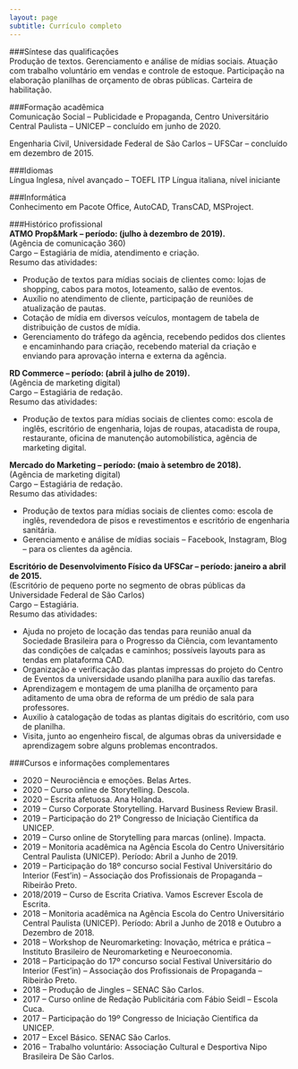 ```yaml
---
layout: page
subtitle: Currículo completo
---
```


###Síntese das qualificações  
Produção de textos.  Gerenciamento e análise de mídias sociais.  Atuação com trabalho voluntário em vendas e controle de estoque.  Participação na elaboração planilhas de orçamento de obras públicas.  Carteira de habilitação.


###Formação acadêmica  
Comunicação Social – Publicidade e Propaganda, Centro Universitário Central Paulista – UNICEP – concluído em junho de 2020.

Engenharia Civil, Universidade Federal de São Carlos – UFSCar – concluído em dezembro de 2015.


###Idiomas  
Língua Inglesa, nível avançado – TOEFL ITP  Língua italiana, nível iniciante


###Informática  
Conhecimento em Pacote Office, AutoCAD, TransCAD, MSProject.


###Histórico profissional  
**ATMO Prop&Mark – período: (julho à dezembro de 2019).**  
(Agência de comunicação 360)  
Cargo – Estagiária de mídia, atendimento e criação.  
Resumo das atividades:  
- Produção de textos para mídias sociais de clientes como: lojas de shopping, cabos para motos, loteamento, salão de eventos.  
- Auxílio no atendimento de cliente, participação de reuniões de atualização de pautas.  
- Cotação de mídia em diversos veículos, montagem de tabela de distribuição de custos de mídia.  
- Gerenciamento do tráfego da agência, recebendo pedidos dos clientes e encaminhando para criação, recebendo material da criação e enviando para aprovação interna e externa da agência.


**RD Commerce – período: (abril à julho de 2019).**  
(Agência de marketing digital)  
Cargo – Estagiária de redação.  
Resumo das atividades:  
- Produção de textos para mídias sociais de clientes como: escola de inglês, escritório de engenharia, lojas de roupas, atacadista de roupa, restaurante, oficina de manutenção automobilística, agência de marketing digital.


**Mercado do Marketing – período: (maio à setembro de 2018).**  
(Agência de marketing digital)  
Cargo – Estagiária de redação.  
Resumo das atividades:  
- Produção de textos para mídias sociais de clientes como: escola de inglês, revendedora de pisos e revestimentos e escritório de engenharia sanitária.
- Gerenciamento e análise de mídias sociais – Facebook, Instagram, Blog – para os clientes da agência.


**Escritório de Desenvolvimento Físico da UFSCar – período: janeiro a abril de 2015.**  
(Escritório de pequeno porte no segmento de obras públicas da Universidade Federal de São Carlos)  
Cargo – Estagiária.  
Resumo das atividades:  
- Ajuda no projeto de locação das tendas para reunião anual da Sociedade Brasileira para o Progresso da Ciência, com levantamento das condições de calçadas e caminhos; possíveis layouts para as tendas em plataforma CAD.  
- Organização e verificação das plantas impressas do projeto do Centro de Eventos da universidade usando planilha para auxílio das tarefas.  
- Aprendizagem e montagem de uma planilha de orçamento para aditamento de uma obra de reforma de um prédio de sala para professores.  
- Auxilio à catalogação de todas as plantas digitais do escritório, com uso de planilha.  
- Visita, junto ao engenheiro fiscal, de algumas obras da universidade e aprendizagem sobre alguns problemas encontrados.


###Cursos e informações complementares  
- 2020 – Neurociência e emoções. Belas Artes.  
- 2020 – Curso online de Storytelling. Descola.  
- 2020 – Escrita afetuosa. Ana Holanda.  
- 2019 – Curso Corporate Storytelling. Harvard Business Review Brasil.  
- 2019 – Participação do 21º Congresso de Iniciação Científica da UNICEP.  
- 2019 – Curso online de Storytelling para marcas (online). Impacta.  
- 2019 – Monitoria acadêmica na Agência Escola do Centro Universitário Central Paulista (UNICEP). Período: Abril a Junho de 2019.  
- 2019 – Participação do 18º concurso social Festival Universitário do Interior (Fest’in) – Associação dos Profissionais de Propaganda – Ribeirão Preto.  
- 2018/2019 – Curso de Escrita Criativa. Vamos Escrever Escola de Escrita.  
- 2018 – Monitoria acadêmica na Agência Escola do Centro Universitário Central Paulista (UNICEP). Período: Abril a Junho de 2018 e Outubro a Dezembro de 2018.  
- 2018 – Workshop de Neuromarketing: Inovação, métrica e prática – Instituto Brasileiro de Neuromarketing e Neuroeconomia.  
- 2018 – Participação do 17º concurso social Festival Universitário do Interior (Fest’in) – Associação dos Profissionais de Propaganda – Ribeirão Preto.  
- 2018 – Produção de Jingles – SENAC São Carlos.  
- 2017 – Curso online de Redação Publicitária com Fábio Seidl – Escola Cuca.  
- 2017 – Participação do 19º Congresso de Iniciação Científica da UNICEP.  
- 2017 – Excel Básico. SENAC São Carlos.  
- 2016 – Trabalho voluntário: Associação Cultural e Desportiva Nipo Brasileira De São Carlos.

